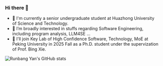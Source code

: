 ### Hi there 👋
- 🔭 I'm currently a senior undergraduate student at Huazhong University of Science and Technology.
- 🌱 I’m broadly interested in stuffs regarding Software Engineering, including program analysis, LLM4SE ...
- 👯 I'll join Key Lab of High Confidence Software, Technology, MoE at Peking University in 2025 Fall as a Ph.D. student under the supervization of Prof. Bing Xie.

![Runbang Yan's GitHub stats](https://github-readme-stats.vercel.app/api?username=uniqueFranky&show_icons=true&theme=tokyonight)
<!--
**uniqueFranky/uniqueFranky** is a ✨ _special_ ✨ repository because its `README.md` (this file) appears on your GitHub profile.

Here are some ideas to get you started:

- 🔭 I’m currently working on ...
- 🌱 I’m currently learning ...
- 👯 I’m looking to collaborate on ...
- 🤔 I’m looking for help with ...
- 💬 Ask me about ...
- 📫 How to reach me: ...
- 😄 Pronouns: ...
- ⚡ Fun fact: ...
-->
